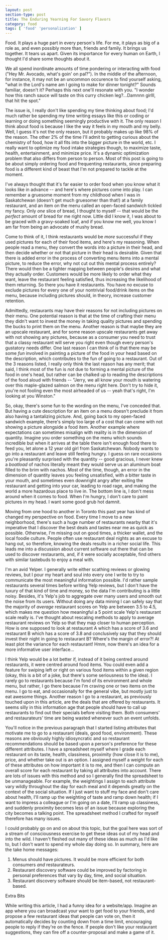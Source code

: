 ```yaml
---
layout: post
section-type: post
title: The Enduring Yearning For Savory Flavors
category: food
tags: [ 'food' 'personalization' ]
---
```


Food.  It plays a huge part in every person's life.  For me, it plays as big of a role as, and even possibly more than, friends and family.  It brings us together.  It tears us apart.  Given its importance for every human on Earth, I thought I'd share some thoughts about it.

We all spend inordinate amounts of time pondering or interacting with food ("Hey Mr. Avocado, what's goin' on pal?").  In the middle of the afternoon, for instance, it may not be an uncommon occurence to find yourself asking, "what in the Lord's name am I going to make for dinner tonight?"  Sounds familiar, doesn't it?  Perhaps this next one'll resonate with you.  "I wonder how this ranch sauce will taste on this curry chicken leg?...Damnnn girlll, that hit the spot."

The issue is, I really don't like spending my time thinking about food; I'd much rather be spending my time writing essays like this or coding or learning or doing something seemingly productive with it.  The only reason I think about food is because I like the way it feels in my mouth and my belly.  Well, I guess it's not the only reason, but it probably makes up like 98% of the reason.  The other 2% of the time I'll admit to getting curious about the chemistry of food, how it all fits into the bigger picture in the world, etc.  I really want to optimize my food intake strategies though, to maximize taste, health, entertainment, and minimize price.  It's a dynamic optimization problem that also differs from person to person.  Most of this post is going to be about simply ordering food and frequenting restaurants, since preparing food is a different kind of beast that I'm not prepared to tackle at the moment.

I've always thought that it's far easier to order food when you know what it looks like in advance -- and here's where pictures come into play.  I can remember a gruesome moment from my childhood when I was in Saskatchewan (doesn't get much gruesomer than that!) at a family restaurant, and an item on the menu called an open-faced sandwich tickled my fancy.  Only _one_ slice of bread, I thought to myself -- that would be the _perfect_ amount of bread for me right now.  Little did I know it, I was about to be graced with a gravy-soaked loaf, and if you know me well, you know I am far from being an advocate of mushy bread.  

Come to think of it, I think restaurants would be _more_ successful if they used pictures for each of their food items, and here's my reasoning.  When people read a menu, they convert the words into a picture in their head, and then decide whether or not that picture in their head is desirable.  Given that there is added error in the process of converting menu items into a mental picture, to reduce the error, why not cut out this mental process entirely?  There would then be a tighter mapping between people's desires and what they actually order.  Customers would be more likely to order what they want, leave the restaurant feeling satisfied, thus increasing the likelihood of them returning.  So there you have it restaurants.  You have _no_ excuse to exclude pictures for every one of your nontrivial food/drink items on the menu, because including pictures should, in theory, increase customer retention.  

Admittedly, restaurants may have their reasons for not including pictures on their menu.  One potential reason is that at the time of crafting their menu they didn't want to invest the money in taking quality pictures and spending the bucks to print them on the menu.  Another reason is that maybe they are an upscale restaurant, and for some reason upscale restaurants get away with not showing any pictures, because as a consumer you need to trust that a classy restaurant will serve you right even though every person's gustatory needs differ.  One last reason I can think of is that there may be some _fun_ involved in painting a picture of the food in your head based on the description, which contributes to the fun of going to a restaurant.  Out of the 3 reasons listed, I really only think the last reason has any merit; that said, I think most of the fun is _not_ due to forming a mental picture of the food in one's head, but rather can be chalked up to reading the descriptions of the food aloud with friends -- "Jerry, we all know your mouth is watering over this maple-glazed salmon on the menu right here.  Don't try to hide it, you're not fooling even the most airheaded of us -- yeah that's right, I'm looking at you Winston."  

So, okay, there's some fun to the wording on the menu, I've conceded that.  But having a cute description for an item on a menu doesn't preclude it from also having a tantalizing picture.  And, going back to my open-faced sandwich example, there's simply too large of a cost that can come with not showing a picture alongside a food item.  Another example where expectations can sometimes misalign with reality is in the dimension of quantity.  Imagine you order something on the menu which sounds incredible but when it arrives at the table there isn't enough food there to feed you, let alone a 12 year old girl from Saskatchewan.  Nobody wants to go into a restaurant and leave still feeling hungry.  I guess on rare occasions you're pleasantly surprised with the quantity -- good gracious, I never knew a _boatload_ of nachos literally meant they would serve us an aluminum boat filled to the brim with nachos.  Most of the time, though, an error in the dimension of quantity leaves you feeling unsatisfied, with a bitter taste in your mouth, and sometimes even downright angry after exiting the restaurant and getting into your car, leading to road rage, and making the world a more hazardous place to live in.  The bottom line is, I don't mess around when it comes to food.  When I'm hungry, I don't care to paint pictures in my head.  I want some good grub hot damnit.

Moving from one hood to another in Toronto this past year has kind of changed my perspective on food.  Every time I move to a new neighborhood, there's such a huge number of restaurants nearby that it's imperative that I discover the best deals and tastes near me as quick as possible.  Otherwise, I'm missing out on good times, a thicker wallet, and the local foodie culture.  People often use restaurant deal nights as an excuse to hang out, so therefore, knowing the deals results in a richer social life.  This leads me into a discussion about current software out there that can be used to discover restaurants, and, if it were socially acceptable, find others with similar tastebuds to enjoy a meal with.  

I'm an avid Yelper.  I generally write either scathing reviews or glowing reviews, but I pour my heart and soul into every one I write to try to communicate the most meaningful information possible.  I'd rather sample restaurants several times before writing Yelp reviews, but I don't have the luxury of that kind of time and money, so the data I'm contributing is a little noisy.  Besides, it's Yelp's job to aggregate over many users and smooth out the noise from its users.  Without doing any data mining I can safely say that the majority of _average_ restaurant scores on Yelp are between 3.5 to 4.5, which makes me question how meaningful a 5 point scale Yelp's restaurant scale really is.  I've thought about rescaling methods to apply to average restaurant reviews on Yelp so that they map closer to human perception.  How is one supposed to look at restaurant A which has a score of 3.6 and restaurant B which has a score of 3.8 and conclusively say that they should invest their night in going to restaurant B?  Where's the margin of error?!  At least plot the variance for each restaurant!  Hmm, now there's an idea for a more informative user interface...  

I think Yelp would be a lot better if, instead of it being centred around restaurants, it were centred around food items.  You could even add a feature for swiping left or right on various food items within a given region (okay, this is a bit of a joke, but there's some seriousness to the idea).  I rarely go to restaurants because I'm fond of its environment and whole menu, but rather, I go there because I'm craving one or two items on the menu.  I go to eat, and occasionally for the general vibe, but mostly just to eat awesome things.  Another reason I go to a restaurant, as previously touched upon in this article, are the deals that are offered by restaurants.  It seems silly in this information age that people should have to call up restaurants to find out their specials before visiting them.  Both consumers' and restaurateurs' time are being wasted whenever such an event unfolds.

You'll notice in the previous paragraph that I started listing attributes that motivate me to go to a restaurant (deals, good food, environment).  These reasons are obviously highly idiosyncratic and so restaurant recommendations should be based upon a person's preference for these different attributes.  I have a spreadsheet myself where I grade each restaurant on its taste, health, classiness, proximity (how close it is to me), price, and whether take out is an option.  I assigned myself a weight for each of these attributes on how important it is to me, and then I can compute an overall score for each restaurant by taking all attributes into account.  There are lots of issues with this method and so I generally find the spreadsheet to be unmanageable.  For example, the weightings I assign to each attribute vary wildly throughout the day for each meal and it depends greatly on the context of the social situation.  If I just want to stuff my face and don't care about health, I'll ramp up the weighting of taste and ramp down health; if I want to impress a colleague or I'm going on a date, I'll ramp up classiness, and suddenly proximity becomes less of an issue because exploring the city becomes a talking point.  The spreadsheet method I crafted for myself therefore has many issues.

I could probably go on and on about this topic, but the goal here was sort of a stream of consciousness exercise to get these ideas out of my head and into the wild.  I haven't fleshed out many of these ideas as much as I'd like to, but I don't want to spend my whole day doing so.  In summary, here are the take home messages:

1) Menus should have pictures.  It would be more efficient for both consumers _and_ restaurateurs.
2) Restaurant discovery software could be improved by factoring in personal preferences that vary by day, time, and social situation.
3) Restaurant discovery software should be item-based, not restaurant-based.

Extra Bits

While writing this article, I had a funny idea for a website/app.  Imagine an app where you can broadcast your want to get food to your friends, and propose a few restaurant ideas that people can vote on, then it automatically decides by counting down from a time limit, encouraging people to reply if they're on the fence.  If people don't like your restaurant suggestions, they can fire off a counter-proposal and make a game of it.  